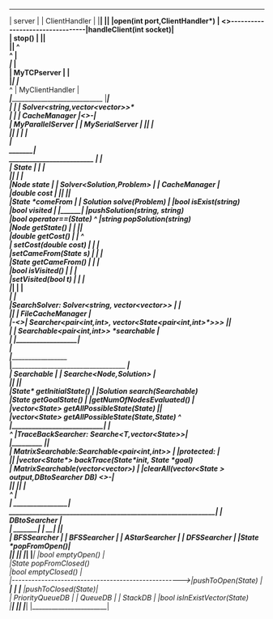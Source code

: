  ______________________________										 ________________________     
|    server    				   |									|	ClientHandler		 |   						|______________________________|    								|________________________|
|open(int port,ClientHandler*) | <>---------------------------------|handleClient(int socket)|    
|    stop() 				   |									|________________________|    
|______________________________|												^    
			^														|    
	 _______|_______												|    
	|  MyTCPserver  |												|    
	|_______________|										________|___________     
		    ^                                              |	MyClientHandler	|    
		 ___|_______________________________ 	           |____________________|    					
		|                                   |              | Solver<string,vector<vector<double>>>*    
	____|______________ 			 _______|________      | CacheManager		|<>-|              
	| MyParallelServer |			| MySerialServer |	   |____________________|	|    
	|__________________|			| _______________|								|    
																					|    
																____________________|_____________    
	_________________________								   |								  |    
   |	State<Node>		     |								   |								  |    
   |_________________________|					_______________|__________				 _________|_______     
   |Node state				 |				   | Solver<Solution,Problem> |				|   CacheManager  |    
   |double cost				 |				   |__________________________|				|_________________|    
   |State<Node> *comeFrom	 |				   | Solution solve(Problem)  |				|bool isExist(string)    
   |bool visited			 |				   |__________________________|				|pushSolution(string, string)    
   |bool operator==(State<Node>)							^							|string popSolution(string)    
   |Node getState()	         |								|							|__________________|    
   |double getCost()         |								|									 ^     
   | setCost(double cost)    |								|									 |    
   |setCameFrom(State<T> *s) |								|									 |    
   |State<T>* getCameFrom()  |								|									 |    
   |bool isVisited()         |								|									 |    
   |setVisited(bool t)       |								|									 |    
   |_________________________|								|									 |    
							 _______________________________|_____________________ 				 |    
							|SearchSolver: Solver<string, vector<vector<double>>> |		 ________|_________    
							|_____________________________________________________|     | FileCacheManager |    
						|-<>| Searcher<pair<int,int>, vector<State<pair<int,int>*>>>	|__________________|    
						|	| Searchable<pair<int,int>> *searchable				  |    
						|	|_____________________________________________________|    
						|    
		________________|________________________________________________________________    
	 __|_____________________________________ 					   ______________________|_________    
	|	Searchable<Node>					 |					  |	Searche<Node,Solution>		   |    
	|________________________________________|					  |________________________________|    
	|State<Node>* getInitialState()			 |					  |Solution search(Searchable<Node>*)    
	|State<Node>* getGoalState()			 |					  |getNumOfNodesEvaluated()		   |    
	|vector<State<Node>*> getAllPossibleState(State<Node>*)		  |________________________________|    
	|vector<State<Node>*> getAllPossibleState(State<Node>*,State<Node>*)		   ^    
	|_________________________________________|					   ________________|______________________________    
					  ^											  |TraceBackSearcher: Searche<T,vector<State<T>*>>|    
	 _________________|__________________________				  |_______________________________________________|    
	| MatrixSearchable:Searchable<pair<int,int>> |				  |protected:									  |    
	|____________________________________________|				  |vector<State<T>*> backTrace(State<T>*init, State<T> *goal)    
	| MatrixSearchable(vector<vector<double>>)	 |				  |clearAll(vector<State<T> *> output,DBtoSearcher<T>* DB) <>-|    
	|____________________________________________|				  |_______________________________________________|			  |    
																					^										  |    
																					|					   ___________________|___    
					   _____________________________________________________________|					  | DBtoSearcher <Node>	  |    
		   ___________|__		__________|___		 ___________|___		 _______|_____				  |_______________________|    
		  | BFSSearcher  |	   | BFSSearcher  |		| AStarSearcher |		| DFSSearcher |				  |State<T> *popFromOpen()|    
		  |______________|	   |______________|		|_______________|		|_____________|				  |bool emptyOpen() 	  |    
																										  |State<T> *popFromClosed()    
																										  |bool emptyClosed()	  |    
													|---------------------------------------------------->|pushToOpen(State<T>*)  |    
											________|________		____|____		 ____|____			  |pushToClosed(State<T>*)|    
										   | PriorityQueueDB |	   | QueueDB |		| StackDB |			  |bool 					isInExistVector(State<T>*)    
										   |_________________|	   |_________|		|_________|			  |_______________________|     
